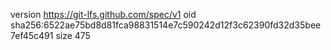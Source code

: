 version https://git-lfs.github.com/spec/v1
oid sha256:6522ae75bd8d81fca98831514e7c590242d12f3c62390fd32d35bee7ef45c491
size 475
